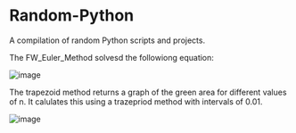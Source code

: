 # Random-Python
A compilation of random Python scripts and projects. 

The FW_Euler_Method solvesd the followiong equation:

![image](https://user-images.githubusercontent.com/58078485/99514987-47aeec00-2984-11eb-8b57-502a1007f6a8.png)

The trapezoid method returns a graph of the green area for different values of n. It calulates this using a trazepriod method with intervals of 0.01.

![image](https://user-images.githubusercontent.com/58078485/99516498-25b66900-2986-11eb-8df1-d2a5348b37d2.png)


